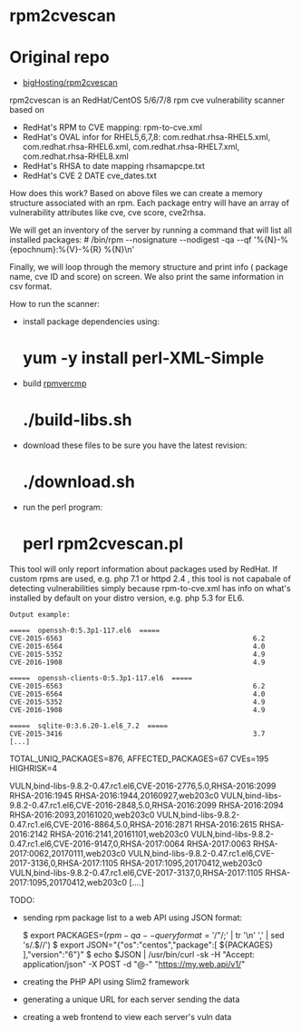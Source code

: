 rpm2cvescan
==============

# Original repo
- [bigHosting/rpm2cvescan](https://github.com/bigHosting/rpm2cvescan)

rpm2cvescan is an RedHat/CentOS 5/6/7/8 rpm cve vulnerability scanner based on
  * RedHat's RPM to CVE mapping:          rpm-to-cve.xml
  * RedHat's OVAL infor for RHEL5,6,7,8:  com.redhat.rhsa-RHEL5.xml, com.redhat.rhsa-RHEL6.xml, com.redhat.rhsa-RHEL7.xml, com.redhat.rhsa-RHEL8.xml
  * RedHat's RHSA to date mapping         rhsamapcpe.txt
  * RedHat's CVE 2 DATE                   cve_dates.txt

How does this work?
  Based on above files we can create a memory structure associated
  with an rpm. Each package entry will have an array of vulnerability attributes
  like cve, cve score, cve2rhsa.

  We will get an inventory of the server by running a command that will list
  all installed packages:
      # /bin/rpm --nosignature --nodigest -qa --qf '%{N}-%{epochnum}:%{V}-%{R} %{N}\n'

  Finally, we will loop through the memory structure and print info ( package name,
  cve ID and score) on screen. We also print the same information in csv format.


How to run the scanner:
  * install package dependencies using:
       # yum -y install perl-XML-Simple

  * build [rpmvercmp](https://github.com/KoffieNu/rpmvercmp)
       # ./build-libs.sh

  * download these files to be sure you have the latest revision:
       # ./download.sh

  * run the perl program:
       # perl rpm2cvescan.pl


This tool will only report information about packages used by RedHat. If custom rpms are used,
e.g. php 7.1 or httpd 2.4 , this tool is not capabale of detecting vulnerabilities simply
because rpm-to-cve.xml has info on what's installed by default on your distro version,
e.g. php 5.3 for EL6.




```
Output example:

=====  openssh-0:5.3p1-117.el6  =====
CVE-2015-6563                                               6.2
CVE-2015-6564                                               4.0
CVE-2015-5352                                               4.9
CVE-2016-1908                                               4.9

=====  openssh-clients-0:5.3p1-117.el6  =====
CVE-2015-6563                                               6.2
CVE-2015-6564                                               4.0
CVE-2015-5352                                               4.9
CVE-2016-1908                                               4.9

=====  sqlite-0:3.6.20-1.el6_7.2  =====
CVE-2015-3416                                               3.7
[...]
```


TOTAL_UNIQ_PACKAGES=876, AFFECTED_PACKAGES=67 CVEs=195 HIGHRISK=4


VULN,bind-libs-9.8.2-0.47.rc1.el6,CVE-2016-2776,5.0,RHSA-2016:2099 RHSA-2016:1945 RHSA-2016:1944,20160927,web203c0
VULN,bind-libs-9.8.2-0.47.rc1.el6,CVE-2016-2848,5.0,RHSA-2016:2099 RHSA-2016:2094 RHSA-2016:2093,20161020,web203c0
VULN,bind-libs-9.8.2-0.47.rc1.el6,CVE-2016-8864,5.0,RHSA-2016:2871 RHSA-2016:2615 RHSA-2016:2142 RHSA-2016:2141,20161101,web203c0
VULN,bind-libs-9.8.2-0.47.rc1.el6,CVE-2016-9147,0,RHSA-2017:0064 RHSA-2017:0063 RHSA-2017:0062,20170111,web203c0
VULN,bind-libs-9.8.2-0.47.rc1.el6,CVE-2017-3136,0,RHSA-2017:1105 RHSA-2017:1095,20170412,web203c0
VULN,bind-libs-9.8.2-0.47.rc1.el6,CVE-2017-3137,0,RHSA-2017:1105 RHSA-2017:1095,20170412,web203c0
[....]


TODO:

  * sending rpm package list to a web API using JSON format:

    $ export PACKAGES=$(rpm -qa --queryformat='%{N}-%{epochnum}:%{V}-%{R}\n' | sed 's/^/\"/; s/$/\"/;' | tr '\n' ',' | sed 's/.$//')
    $ export JSON="{\"os\":\"centos\",\"package\":[ ${PACKAGES} ],\"version\":\"6\"}"
    $ echo $JSON | /usr/bin/curl -sk -H "Accept: application/json" -X POST -d "@-" "https://my.web.api/v1/"

  * creating the PHP API using Slim2 framework

  * generating a unique URL for each server sending the data

  * creating a web frontend to view each server's vuln data

